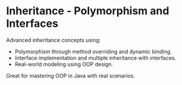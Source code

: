# Inheritance - Polymorphism and Interfaces

Advanced inheritance concepts using:

- Polymorphism through method overriding and dynamic binding.
- Interface implementation and multiple inheritance with interfaces.
- Real-world modeling using OOP design.

Great for mastering OOP in Java with real scenarios.
